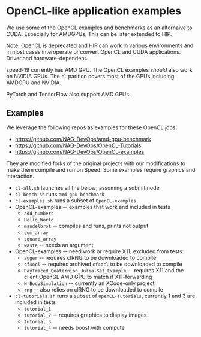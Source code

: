 # OpenCL-like application examples

We use some of the OpenCL examples and benchmarks as an alternaive to CUDA.
Especially for AMDGPUs. This can be later extended to HIP.

Note, OpenCL is deprecated and HIP can work in various environments and
in most cases interoperate or convert OpenCL and CUDA applications.
Driver and hardware-dependent.

speed-19 currently has AMD GPU. The OpenCL examples *should* also work
on NVIDIA GPUs. The `cl` parition covers most of the GPUs including
AMDGPU and NVIDIA.

PyTorch and TensorFlow also support AMD GPUs.

## Examples

We leverage the following repos as examples for these OpenCL jobs:

- https://github.com/NAG-DevOps/amd-gpu-benchmark
- https://github.com/NAG-DevOps/OpenCL-Tutorials
- https://github.com/NAG-DevOps/OpenCL-examples

They are modified forks of the original projects with our modifications to make
them compile and run on Speed. Some examples require graphics and interaction.

- `cl-all.sh` launches all the below; assuming a submit node
- `cl-bench.sh` runs `amd-gpu-benchmark`
- `cl-examples.sh` runs a subset of `OpenCL-examples`
- OpenCL-examples -- examples that work and included in tests
  - `add_numbers`
  - `Hello_World`
  - `mandelbrot` -- compiles and runs, prints not output
  - `sum_array`
  - `square_array`
  - `waste` -- needs an argument
- OpenCL-examples -- need work or require X11, excluded from tests:
  - `auger` -- requires clRNG to be downloaded to compile
  - `cf4ocl` -- requires archived `cf4ocl` to be downloaded to compile
  - `RayTraced_Quaternion_Julia-Set_Example` -- requires X11 and the client OpenGL AMD GPU to match if X11-forwarding
  - `N-BodySimulation` -- currently an XCode-only project
  - `rng` -- also relies on clRNG to be downloaded to compile
- `cl-tutorials.sh` runs a subset of `OpenCL-Tutorials`, currently 1 and 3 are included in tests
  - `tutorial_1`
  - `tutorial_2` -- requires graphics to display images
  - `tutorial_3`
  - `tutorial_4` -- needs boost with compute

